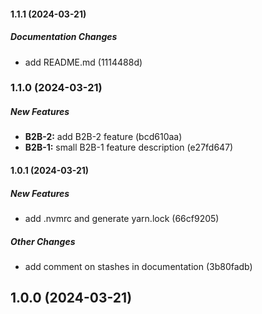 #### 1.1.1 (2024-03-21)

##### Documentation Changes

*  add README.md (1114488d)

### 1.1.0 (2024-03-21)

##### New Features

* **B2B-2:**  add B2B-2 feature (bcd610aa)
* **B2B-1:**  small B2B-1 feature description (e27fd647)

#### 1.0.1 (2024-03-21)

##### New Features

*  add .nvmrc and generate yarn.lock (66cf9205)

##### Other Changes

*  add comment on stashes in documentation (3b80fadb)

## 1.0.0 (2024-03-21)

